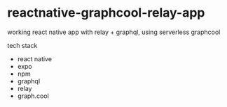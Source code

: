 # reactnative-graphcool-relay-app
working react native app with relay + graphql, using serverless graphcool

tech stack
- react native
- expo
- npm
- graphql
- relay
- graph.cool

